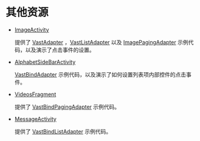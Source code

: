# 其他资源

- [ImageActivity](https://github.com/SakurajimaMaii/Android-Vast-Extension/blob/develop/app/src/main/kotlin/com/ave/vastgui/app/activity/view/rvadapter/ImageActivity.kt)

    提供了 [VastAdapter]() ，[VastListAdapter]() 以及 [ImagePagingAdapter]() 示例代码，以及演示了点击事件的设置。

- [AlphabetSideBarActivity](https://github.com/SakurajimaMaii/Android-Vast-Extension/blob/develop/app/src/main/kotlin/com/ave/vastgui/app/activity/view/AlphabetSideBarActivity.kt)

    [VastBindAdapter]() 示例代码，以及演示了如何设置列表项内部控件的点击事件。

- [VideosFragment](https://github.com/SakurajimaMaii/Android-Vast-Extension/blob/develop/app/src/main/kotlin/com/ave/vastgui/app/fragment/VideosFragment.kt)

    提供了 [VastBindPagingAdapter]() 示例代码。

- [MessageActivity](https://github.com/SakurajimaMaii/Android-Vast-Extension/blob/develop/app/src/main/kotlin/com/ave/vastgui/app/activity/view/rvadapter/MessageActivity.kt)

    提供了 [VastBindListAdapter]() 示例代码。
